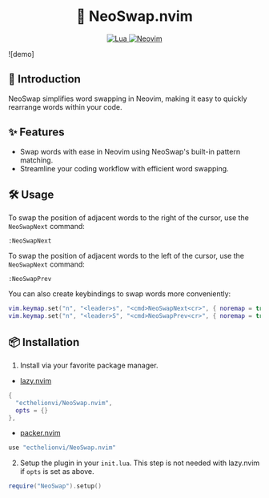 
<h1 align="center">
🔄 NeoSwap.nvim
</h1>

<p align="center">
  <a href="http://www.lua.org">
    <img
      alt="Lua"
      src="https://img.shields.io/badge/Lua-blue.svg?style=for-the-badge&logo=lua"
    />
  </a>
  <a href="https://neovim.io/">
    <img
      alt="Neovim"
      src="https://img.shields.io/badge/NeoVim-%2357A143.svg?&style=for-the-badge&logo=neovim&logoColor=white"
    />
  </a>
</p>

![demo]

## 📢 Introduction

NeoSwap simplifies word swapping in Neovim, making it easy to quickly rearrange words within your code.

## ✨ Features

- Swap words with ease in Neovim using NeoSwap's built-in pattern matching.
- Streamline your coding workflow with efficient word swapping.

## 🛠️ Usage

To swap the position of adjacent words to the right of the cursor, use the `NeoSwapNext` command:

```vim
:NeoSwapNext
```
To swap the position of adjacent words to the left of the cursor, use the `NeoSwapNext` command:

```vim
:NeoSwapPrev
```
You can also create keybindings to swap words more conveniently:

```lua
vim.keymap.set("n", "<leader>s", "<cmd>NeoSwapNext<cr>", { noremap = true, silent = true })
vim.keymap.set("n", "<leader>S", "<cmd>NeoSwapPrev<cr>", { noremap = true, silent = true })
```
## 📦 Installation

1. Install via your favorite package manager.

- [lazy.nvim](https://github.com/folke/lazy.nvim)
```Lua
{
  "ecthelionvi/NeoSwap.nvim",
  opts = {}
},
```

- [packer.nvim](https://github.com/wbthomason/packer.nvim)
```Lua
use "ecthelionvi/NeoSwap.nvim"
```

2. Setup the plugin in your `init.lua`. This step is not needed with lazy.nvim if `opts` is set as above.
```Lua
require("NeoSwap").setup()
```
